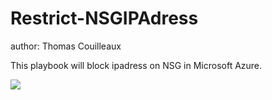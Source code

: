 # Restrict-NSGIPAdress
author: Thomas Couilleaux

This playbook will block ipadress on NSG in Microsoft Azure.

<a href="https://portal.azure.com/#create/Microsoft.Template/uri/https%3A%2F%2Fraw.githubusercontent.com%2Fgaelor%2FSentinelAsCode%2Fmaster%2FPlaybooks%2FRestrict-NSGIPAdress%2FRestrict-NSGIPAdress.json" target="_blank">
    <img src="https://aka.ms/deploytoazurebutton""/>
</a>